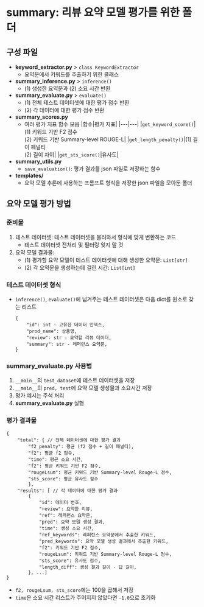 # summary: 리뷰 요약 모델 평가를 위한 폴더

## 구성 파일

- **keyword_extractor.py** > `class KeywordExtractor`
  - 요약문에서 키워드를 추출하기 위한 클래스
- **summary_inference.py** > `inference()`
  - (1) 생성한 요약문과 (2) 소요 시간 반환
- **summary_evaluate.py** > `evaluate()`
  - (1) 전체 테스트 데이터셋에 대한 평가 점수 반환
  - (2) 각 데이터에 대한 평가 점수 반환
- **summary_scores.py**
  - 여러 평가 지표 함수 모음
    |함수|평가 지표|
    |---|---|
    |`get_keyword_score()`|(1) 키워드 기반 F2 점수<br>(2) 키워드 기반 Summary-level ROUGE-L|
    |`get_length_penalty()`|(1) 길이 페널티<br>(2) 길이 차이|
    |`get_sts_score()`|유사도|
- **summary_utils.py**
  - `save_evaluation()`: 평가 결과를 json 파일로 저장하는 함수
- **templates/**
  - 요약 모델 추론에 사용하는 프롬프트 형식을 저장한 json 파일을 모아둔 폴더

## 요약 모델 평가 방법

### 준비물

1. 테스트 데이터셋: 테스트 데이터셋을 불러와서 형식에 맞게 변환하는 코드
    - 테스트 데이터셋 전처리 및 필터링 잊지 말 것
2. 요약 모델 결과물:
    - (1) 평가할 요약 모델이 테스트 데이터셋에 대해 생성한 요약문: `List[str]`
    - (2) 각 요약문을 생성하는데 걸린 시간: `List[int]`

### 테스트 데이터셋 형식

  - `inference()`, `evaluate()`에 넘겨주는 테스트 데이터셋은 다음 dict를 원소로 갖는 리스트
    ```
    {
        "id": int - 고유한 데이터 인덱스,
        "prod_name": 상품명,
        "review": str - 요약할 리뷰 데이터,
        "summary": str - 레퍼런스 요약문,
    }
    ```

### summary_evaluate.py 사용법

1. `__main__`의 `test_dataset`에 테스트 데이터셋을 저장
2. `__main__`의 `pred, test`에 요약 모델 생성물과 소요시간 저장
3. 평가 예시는 주석 처리
4. **summary_evaluate.py** 실행

### 평가 결과물

  ```
  {
      "total": { // 전체 데이터셋에 대한 평가 결과
          "f2_penalty": 평균 (f2 점수 + 길이 페널티), 
          "f2": 평균 f2 점수, 
          "time": 평균 소요 시간, 
          "f2": 평균 키워드 기반 F2 점수,
          "rougeLsum": 평균 키워드 기반 Summary-level Rouge-L 점수,
          "sts_score": 평균 유사도 점수
          }, 
      "results": [ // 각 데이터에 대한 평가 결과
          {
              "id": 데이터 번호, 
              "review": 요약한 리뷰,
              "ref": 레퍼런스 요약문,
              "pred": 요약 모델 생성 결과,
              "time": 생성 소요 시간, 
              "ref_keywords": 레퍼런스 요약문에서 추출한 키워드,
              "pred_keywords": 요약 모델 생성 결과에서 추출한 키워드,
              "f2": 키워드 기반 F2 점수,
              "rougeLsum": 키워드 기반 Summary-level Rouge-L 점수,
              "sts_score": 유사도 점수, 
              "length_diff": 생성 결과 길이 - 답 길이, 
          }, ...]
  }
  ```

- `f2, rougeLsum, sts_score`에는 100을 곱해서 저장
- `time`은 소요 시간 리스트가 주어지지 않았다면 `-1.0`으로 초기화
